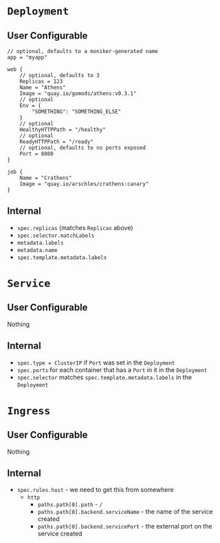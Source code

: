 # `Deployment`

## User Configurable

```hcl
// optional, defaults to a moniker-generated name
app = "myapp"

web {
    // optional, defaults to 3
    Replicas = 123
    Name = "Athens"
    Image = "quay.io/gomods/athens:v0.3.1"
    // optional
    Env = {
        "SOMETHING": "SOMETHING_ELSE"
    }
    // optional
    HealthyHTTPPath = "/healthy"
    // optional
    ReadyHTTPPath = "/ready"
    // optional, defaults to no ports exposed
    Port = 8080
}

job {
    Name = "Crathens"
    Image = "quay.io/arschles/crathens:canary"
}
```

## Internal

- `spec.replicas` (matches `Replicas` above)
- `spec.selector.matchLabels`
- `metadata.labels`
- `metadata.name`
- `spec.template.metadata.labels`

# `Service`

## User Configurable

Nothing

## Internal

- `spec.type = ClusterIP` if `Port` was set in the `Deployment`
- `spec.ports` for each container that has a `Port` in it in the `Deployment`
- `spec.selector` matches `spec.template.metadata.labels` in the `Deployment`

# `Ingress`

## User Configurable

Nothing

## Internal

- `spec.rules.host` - we need to get this from somewhere
  - `http`
    - `paths.path[0].path` - `/`
    - `paths.path[0].backend.serviceName` - the name of the service created
    - `paths.path[0].backend.servicePort` - the external port on the service created
